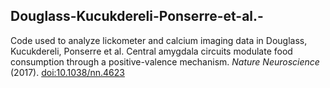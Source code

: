 ## Douglass-Kucukdereli-Ponserre-et-al.-
Code used to analyze lickometer and calcium imaging data in Douglass, Kucukdereli, Ponserre et al. Central amygdala circuits modulate food consumption through a positive-valence mechanism. *Nature Neuroscience* (2017).
[doi:10.1038/nn.4623](http://dx.doi.org/10.1038/nn.4623)
